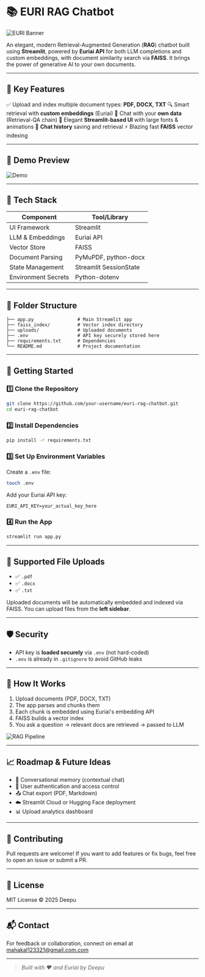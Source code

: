 # 📚 EURI RAG Chatbot

![EURI Banner](https://i.imgur.com/TPxNkkV.png)

An elegant, modern Retrieval-Augmented Generation (**RAG**) chatbot built using **Streamlit**, powered by **Euriai API** for both LLM completions and custom embeddings, with document similarity search via **FAISS**. It brings the power of generative AI to your own documents.

---

## 🌟 Key Features

✅ Upload and index multiple document types: **PDF, DOCX, TXT**
🔍 Smart retrieval with **custom embeddings** (Euriai)
🧠 Chat with your **own data** (Retrieval-QA chain)
💬 Elegant **Streamlit-based UI** with large fonts & animations
📜 **Chat history** saving and retrieval
⚡ Blazing fast **FAISS** vector indexing

---

## 🎥 Demo Preview

![Demo](https://media.giphy.com/media/xT5LMHxhOfscxPfIfm/giphy.gif)

---

## 🧠 Tech Stack

| Component           | Tool/Library           |
| ------------------- | ---------------------- |
| UI Framework        | Streamlit              |
| LLM & Embeddings    | Euriai API             |
| Vector Store        | FAISS                  |
| Document Parsing    | PyMuPDF, python-docx   |
| State Management    | Streamlit SessionState |
| Environment Secrets | Python-dotenv          |

---

## 📁 Folder Structure

```
├── app.py                # Main Streamlit app
├── faiss_index/          # Vector index directory
├── uploads/              # Uploaded documents
├── .env                  # API key securely stored here
├── requirements.txt      # Dependencies
└── README.md             # Project documentation
```

---

## 🚀 Getting Started

### 1️⃣ Clone the Repository

```bash
git clone https://github.com/your-username/euri-rag-chatbot.git
cd euri-rag-chatbot
```

### 2️⃣ Install Dependencies

```bash
pip install -r requirements.txt
```

### 3️⃣ Set Up Environment Variables

Create a `.env` file:

```bash
touch .env
```

Add your Euriai API key:

```env
EURI_API_KEY=your_actual_key_here
```

### 4️⃣ Run the App

```bash
streamlit run app.py
```

---

## 📂 Supported File Uploads

* ✅ `.pdf`
* ✅ `.docx`
* ✅ `.txt`

Uploaded documents will be automatically embedded and indexed via FAISS. You can upload files from the **left sidebar**.

---

## 🛡️ Security

* API key is **loaded securely** via `.env` (not hard-coded)
* `.env` is already in `.gitignore` to avoid GitHub leaks

---

## 🧱 How It Works

1. Upload documents (PDF, DOCX, TXT)
2. The app parses and chunks them
3. Each chunk is embedded using Euriai's embedding API
4. FAISS builds a vector index
5. You ask a question → relevant docs are retrieved → passed to LLM

![RAG Pipeline](https://i.imgur.com/GxF9sHa.png)

---

## 📈 Roadmap & Future Ideas

* 🧠 Conversational memory (contextual chat)
* 🔐 User authentication and access control
* 📤 Chat export (PDF, Markdown)
* ☁️ Streamlit Cloud or Hugging Face deployment
* 📊 Upload analytics dashboard

---

## 🤝 Contributing

Pull requests are welcome! If you want to add features or fix bugs, feel free to open an issue or submit a PR.

---

## 📝 License

MIT License © 2025 Deepu

---

## 📬 Contact

For feedback or collaboration, connect on  email at [mahakal123321@gmail.com.com](mailto:mahakal123321@gmail.com)

---

> *Built with ❤️ and Euriai by Deepu*
